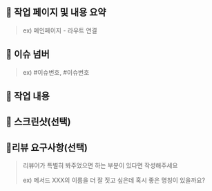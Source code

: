 ## 📄 작업 페이지 및 내용 요약
> ex) 메인페이지 - 라우트 연결

## 📌 이슈 넘버
> ex) #이슈번호, #이슈번호

## 📝 작업 내용

## 📸 스크린샷(선택)

## 💬리뷰 요구사항(선택)

> 리뷰어가 특별히 봐주었으면 하는 부분이 있다면 작성해주세요
>
> ex) 메서드 XXX의 이름을 더 잘 짓고 싶은데 혹시 좋은 명칭이 있을까요?
